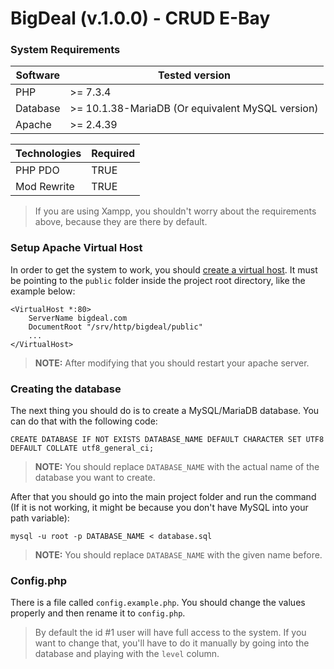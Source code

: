 # BigDeal (v.1.0.0) - CRUD E-Bay

### System Requirements
| Software | Tested version |
| ------------ | ------------ |
| PHP | \>= 7.3.4 |
| Database | \>= 10.1.38-MariaDB (Or equivalent MySQL version) |
| Apache | \>= 2.4.39 |

| Technologies | Required |
| ------------ | ------------ |
| PHP PDO | TRUE |
| Mod Rewrite | TRUE |

> If you are using Xampp, you shouldn't worry about the requirements above, because they are there by default.

### Setup Apache Virtual Host
In order to get the system to work, you should [create a virtual host](https://ultimatefosters.com/hosting/setup-a-virtual-host-in-windows-with-xampp-server/). It must be pointing to the `public` folder inside the project root directory, like the example below:

    <VirtualHost *:80>
        ServerName bigdeal.com
        DocumentRoot "/srv/http/bigdeal/public"
        ...
    </VirtualHost>

> **NOTE:** After modifying that you should restart your apache server.

### Creating the database
The next thing you should do is to create a MySQL/MariaDB database. You can do that with the following code:

    CREATE DATABASE IF NOT EXISTS DATABASE_NAME DEFAULT CHARACTER SET UTF8 DEFAULT COLLATE utf8_general_ci;

> **NOTE:** You should replace `DATABASE_NAME` with the actual name of the database you want to create.

After that you should go into the main project folder and run the command (If it is not working, it might be because you don't have MySQL into your path variable):

    mysql -u root -p DATABASE_NAME < database.sql

> **NOTE:** You should replace `DATABASE_NAME` with the given name before.

### Config.php

There is a file called `config.example.php`. You should change the values properly and then rename it to `config.php`.

> By default the id #1 user will have full access to the system. If you want to change that, you'll have to do it manually by going into the database and playing with the `level` column.